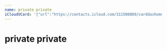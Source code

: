 ```yaml
---
name: private private
iCloudVCard: '{"url":"https://contacts.icloud.com/311500889/carddavhome/card/016C398C-6931-4C22-873E-21EE9E375A7D.vcf","etag":"\"kmfh9usn\"","data":"BEGIN:VCARD\r\nVERSION:3.0\r\nFN:\r\nN:private;private;;;\r\nUID:B0EC261C-6CD8-4491-8D27-A2FE0634145A\r\nPRODID:ez-vcard 0.9.13-fc\r\nREV:2025-04-03T22:17:46Z\r\nORG:;\r\nEND:VCARD"}'
---
```

# private private